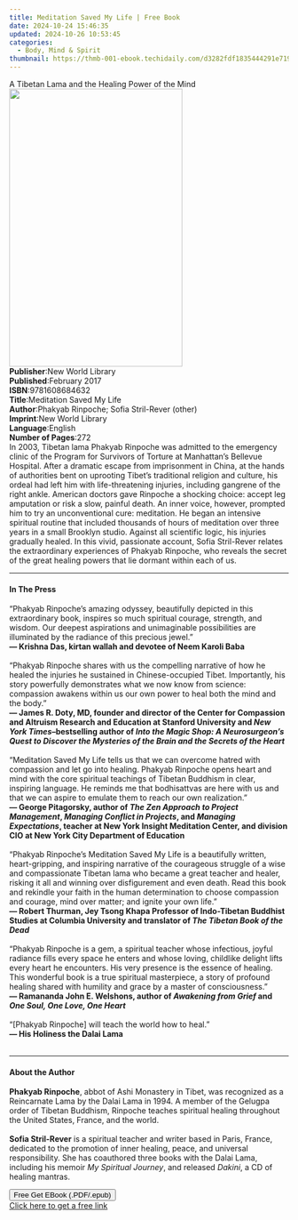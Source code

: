 ```yaml
---
title: Meditation Saved My Life | Free Book
date: 2024-10-24 15:46:35
updated: 2024-10-26 10:53:45
categories:
  - Body, Mind & Spirit
thumbnail: https://thmb-001-ebook.techidaily.com/d3282fdf1835444291e719c595eba83570ffd0235a2817708e4b43cc87be4e97.jpg
---
```

<main id="book-container">
  <div class="flex flex-col">
    <div class="book-brief flex-1 py-6 px-4 sm:p-6 md:py-10 md:px-8">
      <!-- brief-->
      <div class="book-brief-main">
        A Tibetan Lama and the Healing Power of the Mind
      </div>
    </div>
    <div
      class="book-meta-info flex-1 grid gap-4 col-start-1 col-end-3 row-start-1 sm:mb-6 sm:grid-cols-4 lg:gap-6 lg:col-start-2 lg:row-end-6 lg:row-span-6 lg:mb-0"
    >
      <div
        class="book-meta-info-left place-content-center mt-4 p-4 text-sm leading-6 col-start-2 col-span-2 dark:text-slate-400"
      >
        <img
          class="w-full h-500 object-cover rounded-lg sm:h-255 sm:col-span-2 lg:col-span-full"
          src="https://img-001-ebook.techidaily.com/ce1b7f7f26044a5b21789e593d972aad27ac8f6e08723012b591b2eda2a70993.jpg"
          alt=""
          width="312"
          height="500"
        />
      </div>
      <div
        class="book-meta-info-right mt-2 col-start-1 row-start-2 col-span-3 self-center"
      >
        <!-- meta data  -->
        <div class="flex flex-col px-4 md:px-8">
          <div class="flex-1">
            <strong>Publisher</strong>:<span class="px-2"
              >New World Library</span
            >
          </div>
          <div class="flex-1">
            <strong>Published</strong>:<span class="px-2">February 2017</span>
          </div>
          <div class="flex-1">
            <strong>ISBN</strong>:<span class="px-2">9781608684632</span>
          </div>
          <div class="flex-1">
            <strong>Title</strong>:<span class="px-2"
              >Meditation Saved My Life</span
            >
          </div>
          <div class="flex-1">
            <strong>Author</strong>:<span class="px-2"
              >Phakyab Rinpoche; Sofia Stril-Rever (other)</span
            >
          </div>
          <div class="flex-1">
            <strong>Imprint</strong>:<span class="px-2">New World Library</span>
          </div>
          <div class="flex-1">
            <strong>Language</strong>:<span class="px-2">English</span>
          </div>
          <div class="flex-1">
            <strong>Number of Pages</strong>:<span class="px-2">272</span>
          </div>
        </div>
      </div>
    </div>
    <div class="book-description flex-1 py-6 px-4 sm:p-6 md:py-10 md:px-8">
      <div class="book-description-main">
        <div accordion-content="" id="description">
          In 2003, Tibetan lama Phakyab Rinpoche was admitted to the emergency
          clinic of the Program for Survivors of Torture at Manhattan’s Bellevue
          Hospital. After a dramatic escape from imprisonment in China, at the
          hands of authorities bent on uprooting Tibet’s traditional religion
          and culture, his ordeal had left him with life-threatening injuries,
          including gangrene of the right ankle. American doctors gave Rinpoche
          a shocking choice: accept leg amputation or risk a slow, painful
          death. An inner voice, however, prompted him to try an unconventional
          cure: meditation. He began an intensive spiritual routine that
          included thousands of hours of meditation over three years in a small
          Brooklyn studio. Against all scientific logic, his injuries gradually
          healed. In this vivid, passionate account, Sofia Stril-Rever relates
          the extraordinary experiences of Phakyab Rinpoche, who reveals the
          secret of the great healing powers that lie dormant within each of us.
        </div>
      </div>
    </div>
    <div class="book-excerpts flex-1 py-6 px-4 sm:p-6 md:py-10 md:px-8">
      <!-- excerpts-->
      <div class="book-excerpts-main">
        <hr />
        <h4 class="placeholder placeholder-heading">
          <span>In The Press</span>
        </h4>
        <p>
          “Phakyab Rinpoche’s amazing odyssey, beautifully depicted in this
          extraordinary book, inspires so much spiritual courage, strength, and
          wisdom. Our deepest aspirations and unimaginable possibilities are
          illuminated by the radiance of this precious jewel.”<br /><b
            >— Krishna Das, kirtan wallah and devotee of Neem Karoli Baba</b
          ><br /><br />“Phakyab Rinpoche shares with us the compelling narrative
          of how he healed the injuries he sustained in Chinese-occupied Tibet.
          Importantly, his story powerfully demonstrates what we now know from
          science: compassion awakens within us our own power to heal both the
          mind and the body.”<br /><b
            >— James R. Doty, MD, founder and director of the Center for
            Compassion and Altruism Research and Education at Stanford
            University and <i>New York Times</i>–bestselling author of
            <i
              >Into the Magic Shop: A Neurosurgeon’s Quest to Discover the
              Mysteries of the Brain and the Secrets of the Heart</i
            ></b
          ><br /><br />“Meditation Saved My Life tells us that we can overcome
          hatred with compassion and let go into healing. Phakyab Rinpoche opens
          heart and mind with the core spiritual teachings of Tibetan Buddhism
          in clear, inspiring language. He reminds me that bodhisattvas are here
          with us and that we can aspire to emulate them to reach our own
          realization.”<br /><b
            >— George Pitagorsky, author of
            <i>The Zen Approach to Project Management</i>,
            <i>Managing Conflict in Projects</i>, and
            <i>Managing Expectations</i>, teacher at New York Insight Meditation
            Center, and division CIO at New York City Department of Education</b
          ><br /><br />“Phakyab Rinpoche’s Meditation Saved My Life is a
          beautifully written, heart-gripping, and inspiring narrative of the
          courageous struggle of a wise and compassionate Tibetan lama who
          became a great teacher and healer, risking it all and winning over
          disfigurement and even death. Read this book and rekindle your faith
          in the human determination to choose compassion and courage, mind over
          matter; and ignite your own life.”<br /><b
            >— Robert Thurman, Jey Tsong Khapa Professor of Indo-Tibetan
            Buddhist Studies at Columbia University and translator of
            <i>The Tibetan Book of the Dead</i><br /></b
          ><br />“Phakyab Rinpoche is a gem, a spiritual teacher whose
          infectious, joyful radiance fills every space he enters and whose
          loving, childlike delight lifts every heart he encounters. His very
          presence is the essence of healing. This wonderful book is a true
          spiritual masterpiece, a story of profound healing shared with
          humility and grace by a master of consciousness.”<br /><b
            >— Ramananda John E. Welshons, author of
            <i>Awakening from Grief</i> and <i>One Soul, One Love, One Heart</i
            ><br /><br /></b
          >“[Phakyab Rinpoche] will teach the world how to heal.”<br /><b
            >— His Holiness the Dalai Lama<br /><br
          /></b>
        </p>
      </div>
    </div>
    <div class="book-about-author flex-1 py-6 px-4 sm:p-6 md:py-10 md:px-8">
      <!-- about author-->
      <div class="book-main-author-main">
        <hr />
        <h4 class="placeholder placeholder-heading">
          <span>About the Author</span>
        </h4>
        <p>
          <b>Phakyab Rinpoche</b>, abbot of Ashi Monastery in Tibet, was
          recognized as a Reincarnate Lama by the Dalai Lama in 1994. A member
          of the Gelugpa order of Tibetan Buddhism, Rinpoche teaches spiritual
          healing throughout the United States, France, and the world.
          <br /><br /><b>Sofia Stril-Rever</b> is a spiritual teacher and writer
          based in Paris, France, dedicated to the promotion of inner healing,
          peace, and universal responsibility. She has coauthored three books
          with the Dalai Lama, including his memoir <i>My Spiritual Journey</i>,
          and released <i>Dakini</i>, a CD of healing mantras.
        </p>
      </div>
    </div>
    <div class="book-free-get flex-1 py-6 px-4 sm:p-6 md:py-10 md:px-8">
      <button
        id="btn-free-get"
        class="bg-blue-500 hover:bg-blue-700 text-white font-bold py-2 px-4 rounded"
      >
        Free Get EBook (.PDF/.epub)
      </button>
      <div id="countdown-display" class="px-2 text-lg mt-2"></div>
      <a
        id="free-link"
        class="hidden bg-blue-500 hover:bg-blue-700 text-white font-bold py-2 px-4 rounded"
        href="https://www.ebooks.com/en-us/book/95713383/meditation-saved-my-life/phakyab-rinpoche/"
        target="_blank"
        >Click here to get a free link</a
      >
    </div>
    <script>
      let countdownTime = 0;
      let countdownInterval = null;
      document
        .getElementById('btn-free-get')
        .addEventListener('click', startCountdown);
      function startCountdown() {
        countdownTime = new Date().getTime() + 60000 * 3;
        countdownInterval = setInterval(updateCountdown, 1000);
        document.getElementById('btn-free-get').disabled = true;
        document
          .getElementById('btn-free-get')
          .classList.add('bg-gray-500', 'cursor-not-allowed');
      }
      function updateCountdown() {
        let currentTime = new Date().getTime();
        let timeLeft = countdownTime - currentTime;
        let secondsLeft = Math.floor(timeLeft / 1000);
        document.getElementById('countdown-display').innerHTML =
          `Remaining time: ${secondsLeft} seconds.`;
        if (secondsLeft <= 0) {
          clearInterval(countdownInterval);
          document.getElementById('btn-free-get').classList.add('hidden');
          document.getElementById('free-link').classList.remove('hidden');
          document.getElementById('countdown-display').innerHTML = '';
        }
      }
    </script>
  </div>
</main>
